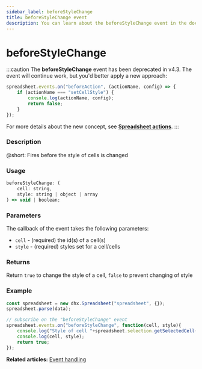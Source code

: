 ```yaml
---
sidebar_label: beforeStyleChange
title: beforeStyleChange event
description: You can learn about the beforeStyleChange event in the documentation of the DHTMLX JavaScript Spreadsheet library. Browse developer guides and API reference, try out code examples and live demos, and download a free 30-day evaluation version of DHTMLX Spreadsheet.
---
```


# beforeStyleChange

:::caution
The **beforeStyleChange** event has been deprecated in v4.3. The event will continue work, but you'd better apply a new approach:

~~~js
spreadsheet.events.on("beforeAction", (actionName, config) => {
    if (actionName === "setCellStyle") {
        console.log(actionName, config);
        return false;
    }
});
~~~

For more details about the new concept, see **[Spreadsheet actions](api/overview/actions_overview.md)**. 
:::

### Description

@short: Fires before the style of cells is changed

### Usage

~~~jsx
beforeStyleChange: (
    cell: string, 
    style: string | object | array 
) => void | boolean;
~~~

### Parameters

The callback of the event takes the following parameters:

- `cell` - (required) the id(s) of a cell(s)
- `style` - (required) styles set for a cell/cells

### Returns

Return `true` to change the style of a cell, `false` to prevent changing of style

### Example

~~~jsx {5-9}
const spreadsheet = new dhx.Spreadsheet("spreadsheet", {});
spreadsheet.parse(data);

// subscribe on the "beforeStyleChange" event
spreadsheet.events.on("beforeStyleChange", function(cell, style){
    console.log("Style of cell "+spreadsheet.selection.getSelectedCell()+" will change");
    console.log(cell, style);
    return true;
});
~~~

**Related articles:** [Event handling](handling_events.md)